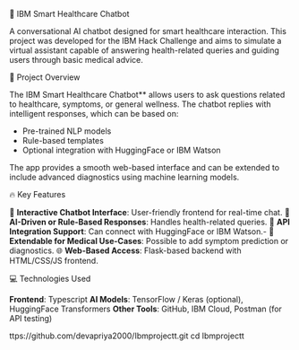 🤖 IBM Smart Healthcare Chatbot

A conversational AI chatbot designed for smart healthcare interaction. This project was developed for the IBM Hack Challenge and aims to simulate a virtual assistant capable of answering health-related queries and guiding users through basic medical advice.



 🌟 Project Overview

The IBM Smart Healthcare Chatbot** allows users to ask questions related to healthcare, symptoms, or general wellness. The chatbot replies with intelligent responses, which can be based on:

- Pre-trained NLP models
- Rule-based templates
- Optional integration with HuggingFace or IBM Watson

The app provides a smooth web-based interface and can be extended to include advanced diagnostics using machine learning models.



🔥 Key Features

💬 **Interactive Chatbot Interface**: User-friendly frontend for real-time chat.
 🧠 **AI-Driven or Rule-Based Responses**: Handles health-related queries.
 🔌 **API Integration Support**: Can connect with HuggingFace or IBM Watson.-
 🏥 **Extendable for Medical Use-Cases**: Possible to add symptom prediction or diagnostics.
 🌐 **Web-Based Access**: Flask-based backend with HTML/CSS/JS frontend.



 💻 Technologies Used

 **Frontend**: Typescript
**AI Models**: TensorFlow / Keras (optional), HuggingFace Transformers
**Other Tools**: GitHub, IBM Cloud, Postman (for API testing)




ttps://github.com/devapriya2000/Ibmprojectt.git
cd Ibmprojectt
